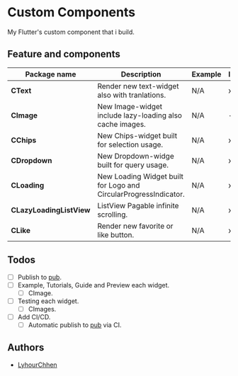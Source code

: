 # Custom Components
My Flutter's custom component that i build.



## Feature and components
 
|Package name| Description | Example|IsDone
|--|--|--|--|
| **CText**  | Render new text-widget also with tranlations. |N/A|x |
|**CImage**|New Image-widget include lazy-loading also cache images.|N/A| - [ ]
|**CChips**|New Chips-widget built for selection usage.|N/A|x
|**CDropdown**|New Dropdown-widge built for query usage.|N/A|x
|**CLoading**|New Loading Widget built for Logo and CircularProgressIndicator.|N/A|x
|**CLazyLoadingListView**|ListView Pagable infinite scrolling.|N/A|x
|**CLike**|Render new favorite or like button.|N/A|x

## Todos
- [ ] Publish to [pub](pub.dev).
- [ ] Example, Tutorials, Guide and Preview each widget.
  - [ ] CImage.
- [ ] Testing each widget.
  - [ ] CImages.
- [ ] Add CI/CD.
  - [ ] Automatic publish to [pub](pub.dev) via CI.

## Authors 
- [LyhourChhen](https://github.com/lyhourchhen)
